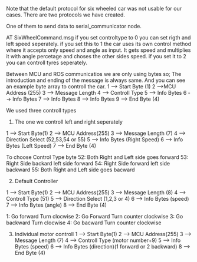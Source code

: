 Note that the default protocol for six wheeled car was not usable for our cases. 
There are two protocols we have created.

One of them to send data to serial_communicator node.

AT SixWheelCommand.msg
if you set controltype to 0 you can set rigth and left speed seperately.
if you set this to 1 the car uses its own control method where it accepts only speed and angle as input. It gets speed and multiplies it with angle percetage and choses the other sides speed.
if you set it to 2 you can controll tyres seperately.

Between MCU and ROS communicatios we are only using bytes so;
The introduction and ending of the message is always same. And you can see an example byte array
to controll the car.
1 	--> Start Byte (1)
2	-->MCU Address (255)
3 	--> Message Length
4	--> Controll Type 
5 	--> Info Bytes
6	--> Info Bytes
7 	--> Info Bytes
8 	--> Info Bytes
9	--> End Byte (4)


We used three controll types
1) The one we controll left and right seperately

1 	--> Start Byte(1)
2	--> MCU Address(255)
3 	--> Message Length (7)
4	--> Direction Select (52,53,54 or 55)
5 	--> Info Bytes (Right Speed)
6	--> Info Bytes (Left Speed)
7	--> End Byte (4)

To choose Control Type byte
52: Both Right and Left side goes forward
53: Right Side backard left side forward
54: Right Side forward left side backward
55: Both Right and Left side goes bacward


2) Default Controller 

1 	--> Start Byte(1)
2	--> MCU Address(255)
3 	--> Message Length (8)
4	--> Controll Type (51)
5 	--> Direction Select (1,2,3 or 4)
6	--> Info Bytes (speed)
7	--> Info Bytes (angle)
8	--> End Byte (4)

1: Go forward Turn clocwise
2: Go Forward Turn counter clockwise
3: Go backward Turn clocwise
4: Go bacward Turn counter clockwise

3) Individual motor controll
1 	--> Start Byte(1)
2	--> MCU Address(255)
3 	--> Message Length (7)
4	--> Controll Type (motor number+9)
5 	--> Info Bytes (speed)
6	--> Info Bytes (direction)(1 forward or 2 backward)
8	--> End Byte (4)

